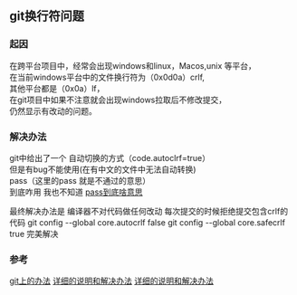 ## git换行符问题
### 起因
在跨平台项目中，经常会出现windows和linux，Macos,unix 等平台，                
在当前windows平台中的文件换行符为（0x0d0a）crlf,   
其他平台都是（0x0a）lf，   
在git项目中如果不注意就会出现windows拉取后不修改提交，   
仍然显示有改动的问题。
### 解决办法
git中给出了一个 自动切换的方式（code.autoclrf=true）    
但是有bug不能使用(在有中文的文件中无法自动转换)    
pass（这里的pass 就是不通过的意思）    
到底咋用 我也不知道  [pass到底啥意思](https://www.zhihu.com/question/27302256)  

最终解决办法是
编译器不对代码做任何改动
每次提交的时候拒绝提交包含crlf的代码
git config --global core.autocrlf false
git config --global core.safecrlf true
完美解决

### 参考
[git上的办法](https://github.com/vigente/gerardus/wiki/Integrate-git-diffs-with-word-docx-files)
[详细的说明和解决办法](https://github.com/cssmagic/blog/issues/22)
[详细的说明和解决办法](https://www.cnblogs.com/flying_bat/archive/2013/09/16/3324769.html)